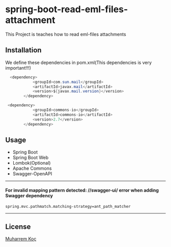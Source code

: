 # spring-boot-read-eml-files-attachment



This Project is teaches how to read eml-files attachments

## Installation
We define these dependencies in pom.xml(This dependencies is very important!!!)
```java
  <dependency>
            <groupId>com.sun.mail</groupId>
            <artifactId>javax.mail</artifactId>
            <version>${javax.mail.version}</version>
        </dependency>

 <dependency>
            <groupId>commons-io</groupId>
            <artifactId>commons-io</artifactId>
            <version>2.7</version>
        </dependency>
```



## Usage

- Spring Boot
- Spring Boot Web
- Lombok(Optional)
- Apache Commons
- Swagger-OpenAPI

---
#### For invalid mapping pattern detected: /**/swagger-ui/** error when adding Swagger dependency
```application.properties
spring.mvc.pathmatch.matching-strategy=ant_path_matcher
```
---
## License
[Muharrem Koç](https://github.com/muharremkoc)

